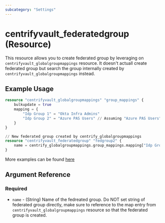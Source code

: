 ```yaml
---
subcategory: "Settings"
---
```


# centrifyvault_federatedgroup (Resource)

This resource allows you to create federated group by leveraging on `centrifyvault_globalgroupmappings` resource. It doesn't actuall create federated group but search the group internally created by `centrifyvault_globalgroupmappings` instead.

## Example Usage

```terraform
resource "centrifyvault_globalgroupmappings" "group_mappings" {
    bulkupdate = true
    mapping = {
        "Idp Group 1" = "Okta Infra Admins"
        "Idp Group 2" = "Azure PAS Users" // Assuming "Azure PAS Users" doesn't exist yet and will be created by this resource
    }
}

// New federated group created by centrify_globalgroupmappings
resource "centrifyvault_federatedgroup" "fedgroup2" {
    name = centrify_globalgroupmappings.group_mappings.mapping["Idp Group 2"] // Reference to "Idp Group 2" map which returns "Azure PAS Users"
}
```

More examples can be found [here](https://github.com/marcozj/terraform-provider-centrifyvault/tree/main/examples/centrify_role/role_member_with_federatedgroup.tf)

## Argument Reference

### Required

- `name` - (String) Name of the fedreated group. Do NOT set string of federated group directly, make sure to reference to the map entry from `centrifyvault_globalgroupmappings` resource so that the federated group is created.